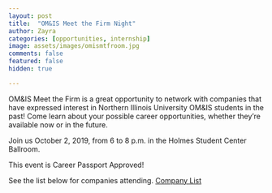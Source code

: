 ```yaml
---
layout: post
title:  "OM&IS Meet the Firm Night"
author: Zayra
categories: [opportunities, internship]
image: assets/images/omismtfroom.jpg
comments: false
featured: false
hidden: true

---
```

OM&IS Meet the Firm is a great opportunity to network with companies that have expressed interest in Northern Illinois University OM&IS students in the past! Come learn about your possible career opportunities, whether they’re available now or in the future.

 Join us October 2, 2019, from 6 to 8 p.m. in the Holmes Student Center Ballroom. 
 
 This event is Career Passport Approved!

See the list below for companies attending.
<a class="nav-link" href="{{ site.baseurl }}/assets/pdf/mtfnight.pdf"><i class="fas fa-info-circle"></i>Company List</a>